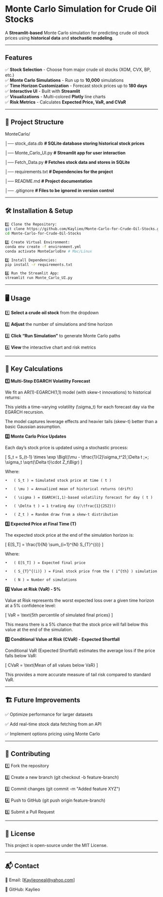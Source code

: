 # Monte Carlo Simulation for Crude Oil Stocks

A **Streamlit-based** Monte Carlo simulation for predicting crude oil stock prices using **historical data** and **stochastic modeling**.

---

## Features

✅ **Stock Selection** - Choose from major crude oil stocks (XOM, CVX, BP, etc.)  
✅ **Monte Carlo Simulations** - Run up to **10,000** simulations  
✅ **Time Horizon Customization** - Forecast stock prices up to **180 days**  
✅ **Interactive UI** - Built with **Streamlit**  
✅ **Visualizations** - Multi-colored **Plotly** line charts  
✅ **Risk Metrics** - Calculates **Expected Price, VaR, and CVaR**  

---

## 📂 Project Structure

MonteCarlo/

│── stock_data.db         **# SQLite database storing historical stock prices**

│── Monte_Carlo_UI.py     **# Streamlit app for user interaction**

│── Fetch_Data.py         **# Fetches stock data and stores in SQLite**

│── requirements.txt      **# Dependencies for the project**

│── README.md             **# Project documentation**

│── .gitignore            **# Files to be ignored in version control**

---

## 🛠 Installation & Setup
```bash
1️⃣ Clone the Repository:
git clone https://github.com/Kaylieo/Monte-Carlo-for-Crude-Oil-Stocks.git
cd Monte-Carlo-for-Crude-Oil-Stocks

2️⃣ Create Virtual Environment:
conda env create -f environment.yml
conda activate MonteCarloEnv # Mac/Linux

3️⃣ Install Dependencies:
pip install -r requirements.txt

4️⃣ Run the Streamlit App:
streamlit run Monte_Carlo_UI.py
```
---

## 🖥️ Usage

1️⃣ **Select a crude oil stock** from the dropdown

2️⃣ **Adjust** the number of simulations and time horizon

3️⃣ **Click “Run Simulation”** to generate Monte Carlo paths

4️⃣ **View** the interactive chart and risk metrics

---

## 📌 Key Calculations

**1️⃣ Multi-Step EGARCH Volatility Forecast**

We fit an AR(1)-EGARCH(1,1) model (with skew-t innovations) to historical returns:

This yields a time-varying volatility (\sigma_t) for each forecast day via the EGARCH recursion.

The model captures leverage effects and heavier tails (skew-t) better than a basic Gaussian assumption.

**2️⃣ Monte Carlo Price Updates**

Each day’s stock price is updated using a stochastic process:

[
S_t = S_{t-1} \times \exp \Bigl((\mu - \tfrac{1}{2}\sigma_t^2),\Delta t ;+; \sigma_t \sqrt{\Delta t}\cdot Z_t\Bigr)
]

Where:

	•	( S_t ) = Simulated stock price at time ( t )

	•	( \mu ) = Annualized mean of historical returns (drift)

	•	( \sigma ) = EGARCH(1,1)-based volatility forecast for day ( t )

	•	( \Delta t ) = 1 trading day ((\tfrac{1}{252}))

	•	( Z_t ) = Random draw from a skew-t distribution

**3️⃣ Expected Price at Final Time (T)**

The expected stock price at the end of the simulation horizon is:

[
E[S_T] = \frac{1}{N} \sum_{i=1}^{N} S_{T}^{(i)}
]


Where:

	•	( E[S_T] ) = Expected final price

	•	( S_{T}^{(i)} ) = Final stock price from the ( i^{th} ) simulation

	•	( N ) = Number of simulations

**4️⃣ Value at Risk (VaR) - 5%**

Value at Risk represents the worst expected loss over a given time horizon at a 5% confidence level:

[
VaR = \text{5th percentile of simulated final prices}
]

This means there is a 5% chance that the stock price will fall below this value at the end of the simulation.

**5️⃣ Conditional Value at Risk (CVaR) - Expected Shortfall**

Conditional VaR (Expected Shortfall) estimates the average loss if the price falls below VaR:

[
CVaR = \text{Mean of all values below VaR}
]

This provides a more accurate measure of tail risk compared to standard VaR.

---

## 🏗 Future Improvements

✅ Optimize performance for larger datasets

✅ Add real-time stock data fetching from an API

✅ Implement options pricing using Monte Carlo

---

## 🤝 Contributing

1️⃣ Fork the repository

2️⃣ Create a new branch (git checkout -b feature-branch)

3️⃣ Commit changes (git commit -m "Added feature XYZ")

4️⃣ Push to GitHub (git push origin feature-branch)

5️⃣ Submit a Pull Request

---

## 📜 License

This project is open-source under the MIT License.

---

## 📬 Contact

📧 Email: [Kaylieoneal@yahoo.com]

📍 GitHub: Kaylieo
